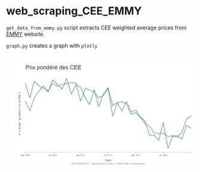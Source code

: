 # web_scraping_CEE_EMMY

`get_data_from_emmy.py` script extracts CEE weighted average prices from [EMMY](https://www.emmy.fr/public/accueil) website.

`graph.py` creates a graph with `plotly`

![](cee_graph.png)